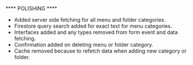 **** POLISHING ****
* Added server side fetching for all menu and folder categories.
* Firestore query search added for exact text for menu categories.
* Interfaces added and any types removed from form event and data fetching.
* Confirmation added on deleting menu or folder category.
* Cache removed because to refetch data when adding new category or folder.
